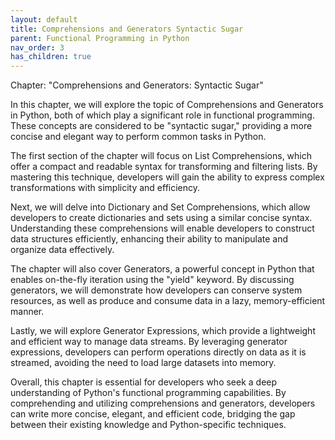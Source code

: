 ```yaml
---
layout: default
title: Comprehensions and Generators Syntactic Sugar
parent: Functional Programming in Python
nav_order: 3
has_children: true
---
```

Chapter: "Comprehensions and Generators: Syntactic Sugar"

In this chapter, we will explore the topic of Comprehensions and Generators in Python, both of which play a significant role in functional programming. These concepts are considered to be "syntactic sugar," providing a more concise and elegant way to perform common tasks in Python.

The first section of the chapter will focus on List Comprehensions, which offer a compact and readable syntax for transforming and filtering lists. By mastering this technique, developers will gain the ability to express complex transformations with simplicity and efficiency.

Next, we will delve into Dictionary and Set Comprehensions, which allow developers to create dictionaries and sets using a similar concise syntax. Understanding these comprehensions will enable developers to construct data structures efficiently, enhancing their ability to manipulate and organize data effectively.

The chapter will also cover Generators, a powerful concept in Python that enables on-the-fly iteration using the "yield" keyword. By discussing generators, we will demonstrate how developers can conserve system resources, as well as produce and consume data in a lazy, memory-efficient manner.

Lastly, we will explore Generator Expressions, which provide a lightweight and efficient way to manage data streams. By leveraging generator expressions, developers can perform operations directly on data as it is streamed, avoiding the need to load large datasets into memory.

Overall, this chapter is essential for developers who seek a deep understanding of Python's functional programming capabilities. By comprehending and utilizing comprehensions and generators, developers can write more concise, elegant, and efficient code, bridging the gap between their existing knowledge and Python-specific techniques.